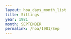 ```yaml
---
layout: hoa_days_month_list
title: Sittings
year: 1981
month: SEPTEMBER
permalink: /hoa/1981/Sep
---
```

